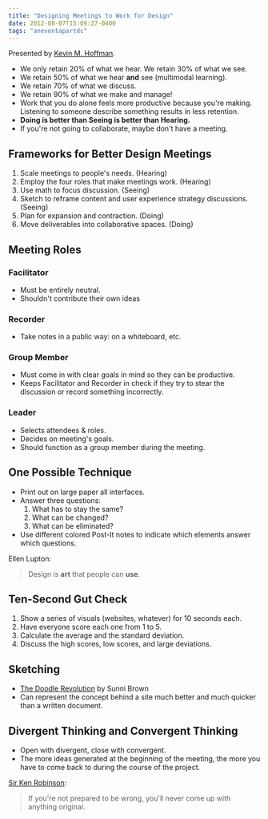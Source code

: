 ```yaml
---
title: "Designing Meetings to Work for Design"
date: 2012-08-07T15:09:27-0400
tags: "aneventapartdc"
---
```


Presented by [Kevin M. Hoffman](http://kevinmhoffman.com/).

- We only retain 20% of what we hear. We retain 30% of what we see.
- We retain 50% of what we hear **and** see (multimodal learning).
- We retain 70% of what we discuss.
- We retain 90% of what we make and manage!
- Work that you do alone feels more productive because you're making. Listening to someone describe something results in less retention.
- **Doing is better than Seeing is better than Hearing.**
- If you're not going to collaborate, maybe don't have a meeting.

## Frameworks for Better Design Meetings ##

1. Scale meetings to people's needs. (Hearing)
2. Employ the four roles that make meetings work. (Hearing)
3. Use math to focus discussion. (Seeing)
4. Sketch to reframe content and user experience strategy discussions. (Seeing)
5. Plan for expansion and contraction. (Doing)
6. Move deliverables into collaborative spaces. (Doing)

## Meeting Roles ##

### Facilitator ###

- Must be entirely neutral.
- Shouldn't contribute their own ideas

### Recorder ###

- Take notes in a public way: on a whiteboard, etc.

### Group Member ###

- Must come in with clear goals in mind so they can be productive.
- Keeps Facilitator and Recorder in check if they try to stear the discussion or record something incorrectly.

### Leader ###

- Selects attendees & roles.
- Decides on meeting's goals.
- Should function as a group member during the meeting.

## One Possible Technique ##

- Print out on large paper all interfaces.
- Answer three questions:
	1. What has to stay the same?
	2. What can be changed?
	3. What can be eliminated?
- Use different colored Post-It notes to indicate which elements answer which questions.

Ellen Lupton:

> Design is **art** that people can **use**.

## Ten-Second Gut Check ##

1. Show a series of visuals (websites, whatever) for 10 seconds each.
2. Have everyone score each one from 1 to 5.
3. Calculate the average and the standard deviation.
4. Discuss the high scores, low scores, and large deviations.

## Sketching ##

- [The Doodle Revolution](http://sunnibrown.com/doodlerevolution/) by Sunni Brown
- Can represent the concept behind a site much better and much quicker than a written document.

## Divergent Thinking and Convergent Thinking ##

- Open with divergent, close with convergent.
- The more ideas generated at the beginning of the meeting, the more you have to come back to during the course of the project.

[Sir Ken Robinson](http://sirkenrobinson.com/):

> If you're not prepared to be wrong, you'll never come up with anything original.
